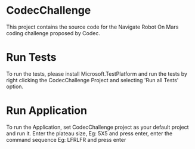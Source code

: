 # CodecChallenge
This project contains the source code for the Navigate Robot On Mars coding challenge proposed by Codec.
# Run Tests
To run the tests, please install Microsoft.TestPlatform and run the tests by right clicking the CodecChallenge Project and selecting 'Run all Tests' option.
# Run Application
To run the Application, set CodecChallenge project as your default project and run it. Enter the plateau size, Eg: 5X5 and press enter, enter the command sequence Eg: LFRLFR and press enter
